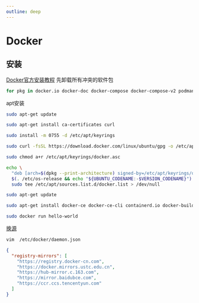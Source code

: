 ```yaml
---
outline: deep
---
```


# Docker

## 安装

[Docker官方安装教程](https://docs.docker.com/engine/install/ubuntu/ "Docker官方安装教程")
先卸载所有冲突的软件包

```bash
for pkg in docker.io docker-doc docker-compose docker-compose-v2 podman-docker containerd runc; do sudo apt-get remove $pkg; done
```

apt安装

```bash
sudo apt-get update
```

```bash
sudo apt-get install ca-certificates curl
```

```bash
sudo install -m 0755 -d /etc/apt/keyrings
```

```bash
sudo curl -fsSL https://download.docker.com/linux/ubuntu/gpg -o /etc/apt/keyrings/docker.asc
```

```bash
sudo chmod a+r /etc/apt/keyrings/docker.asc
```

```bash
echo \
  "deb [arch=$(dpkg --print-architecture) signed-by=/etc/apt/keyrings/docker.asc] https://download.docker.com/linux/ubuntu \
  $(. /etc/os-release && echo "${UBUNTU_CODENAME:-$VERSION_CODENAME}") stable" | \
  sudo tee /etc/apt/sources.list.d/docker.list > /dev/null
```

```bash
sudo apt-get update
```

```bash
sudo apt-get install docker-ce docker-ce-cli containerd.io docker-buildx-plugin docker-compose-plugin
```

```bash
sudo docker run hello-world
```

[换源](https://blog.csdn.net/Lichen0196/article/details/137355517)

```bash
vim  /etc/docker/daemon.json
```

```json
{
  "registry-mirrors": [
    "https://registry.docker-cn.com",
    "https://docker.mirrors.ustc.edu.cn",
    "https://hub-mirror.c.163.com",
    "https://mirror.baidubce.com",
    "https://ccr.ccs.tencentyun.com"
  ]
}
```